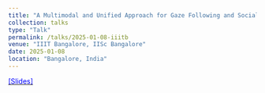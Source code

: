 ```yaml
---
title: "A Multimodal and Unified Approach for Gaze Following and Social Gaze Prediction in Everyday Scenes"
collection: talks
type: "Talk"
permalink: /talks/2025-01-08-iiitb
venue: "IIIT Bangalore, IISc Bangalore"
date: 2025-01-08
location: "Bangalore, India"
---
```

[<span style="color:blue"> [Slides] </span>](https://docs.google.com/presentation/d/1buEHaiawJBUszb9ve4e-hHcUn3UHnZ8c/edit?usp=sharing&ouid=116028021929448940764&rtpof=true&sd=true)
